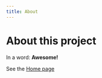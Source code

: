 ```yaml
---
title: About
---
```


# About this project

In a word: **Awesome!**

See the [Home page](/ORELSE/README.md)